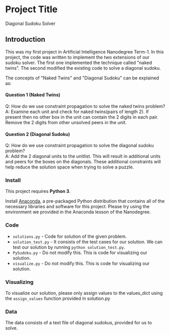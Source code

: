 
# Project Title 
Diagonal Sudoku Solver
## Introduction
This was my first project in Artificial Intelligence Nanodegree Term-1. In this project, the code was written to implement the two extensions of our sudoku solver. The first one implemented the technique called "naked twins". The second  modified the existing code to solve a diagonal sudoku. 

The concepts of "Naked Twins" and "Diagonal Sudoku" can be explained as:
#### Question 1 (Naked Twins)
Q: How do we use constraint propagation to solve the naked twins problem?  
A: Examine each unit and check for naked twins(pairs of length 2). If present then no other box in the unit can contain the 2 digits in each pair. Remove the 2 digits from other unsolved peers in the unit.

#### Question 2 (Diagonal Sudoku)
Q: How do we use constraint propagation to solve the diagonal sudoku problem?  
A: Add the 2 diagonal units to the unitlist. This will result in additional units and peers for the boxes on the diagonals. These additional constraints will help reduce the solution space when trying to solve a puzzle.  

### Install

This project requires **Python 3**.

Install [Anaconda](https://www.continuum.io/downloads), a pre-packaged Python distribution that contains all of the necessary libraries and software for this project. 
Please try using the environment we provided in the Anaconda lesson of the Nanodegree.


### Code

* `solutions.py` - Code for solution of the given problem.
* `solution_test.py` - It consists of the test cases for our solution. We can test our solution by running `python solution_test.py`.
* `PySudoku.py` - Do not modify this. This is code for visualizing our solution.
* `visualize.py` - Do not modify this. This is code for visualizing our solution.

### Visualizing

To visualize our solution, please only assign values to the values_dict using the ```assign_values``` function provided in solution.py

### Data

The data consists of a text file of diagonal sudokus, provided for us to solve.
